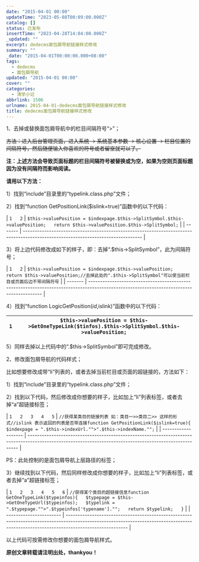 ```yaml
---
date: "2015-04-01 00:00"
updateTime: "2023-05-08T00:09:00.000Z"
catalog: []
status: 已发布
insertTime: "2023-04-28T14:04:00.000Z"
_updated: ""
excerpt: dedecms面包屑导航链接样式修改
summary: ""
_date: "2015-04-01T00:00:00.000+08:00"
tags:
  - dedecms
  - 面包屑导航
updated: "2015-04-01 00:00"
cover: ""
categories:
  - 清学小记
abbrlink: 1506
urlname: 2015-04-01-dedecms面包屑导航链接样式修改
title: dedecms面包屑导航链接样式修改
---
```


1、去掉或替换面包屑导航中的栏目间隔符号“>”；

~~方法：进入后台管理页面，进入系统 → 系统基本参数 → 核心设置 → 栏目位置的间隔符号，然后随便输入你喜欢的符号或者留空就可以了。~~

**注：上述方法会导致页面标题的栏目间隔符号被替换或为空，如果为空则页面标题因为没有间隔符而影响阅读。**

**请用以下方法：**

1）找到“include”目录里的“typelink.class.php”文件；

2）找到“function GetPositionLink($islink=true)”函数中的以下代码：

| `1  
2` | `$this->valuePosition = $indexpage.$this->SplitSymbol.$this->valuePosition;  
  return $this->valuePosition.$this->SplitSymbol;` |
| ------- | -------------------------------------------------------------------------------------------------------------------------------- |

3）将上边代码修改成如下的样子，即：去掉“.$this->SplitSymbol”，此为间隔符号；

| `1  
2` | `$this->valuePosition = $indexpage.$this->valuePosition;  
  return $this->valuePosition;//去掉此处的".$this->SplitSymbol"可以使当前栏目或页面后边不带间隔符号` |
| ------- | ---------------------------------------------------------------------------------------------------------------------------------------- |

4）找到“function LogicGetPosition(_id_,islink)”函数中的以下代码：

| `1` | `$this->valuePosition = $this->GetOneTypeLink($tinfos).$this->SplitSymbol.$this->valuePosition;` |
| --- | ------------------------------------------------------------------------------------------------ |

5）同样去掉以上代码中的“.$this->SplitSymbol”即可完成修改。

2、修改面包屑导航的代码样式；

比如想要修改成带“li”列表的，或者去掉当前栏目或页面的超链接的，方法如下：

1）找到“include”目录里的“typelink.class.php”文件；

2）找到以下代码，然后修改成你想要的样子，比如加上“li”列表标签，或者去掉“a”超链接标签；

| `1  
2  
3  
4  
5` | `//获得某类目的链接列表 如：类目一>>类目二>> 这样的形式//islink 表示返回的列表是否带连接function GetPositionLink($islink=true){  
$indexpage = ".$this->indexUrl."">".$this->indexName."";` |
| ------------------- | -------------------------------------------------------------------------------------------------------------------------------------------------------- |

PS：此处控制的是面包屑导航上层路径的标签；

3）继续找到以下代码，然后同样修改成你想要的样子，比如加上“li”列表标签，或者去掉“a”超链接标签；

| `1  
2  
3  
4  
5  
6` | `//获得某个类目的超链接信息function GetOneTypeLink($typeinfos){  
$typepage = $this->GetOneTypeUrl($typeinfos);  
$typelink = ".$typepage."">".$typeinfos['typename']."";  
return $typelink;  
}` |
| ----------------------- | -------------------------------------------------------------------------------------------------------------------------------------------------------------------------------------- |

以上代码可按需修改你想要的面包屑导航样式。

**原创文章转载请注明出处，thankyou！**
